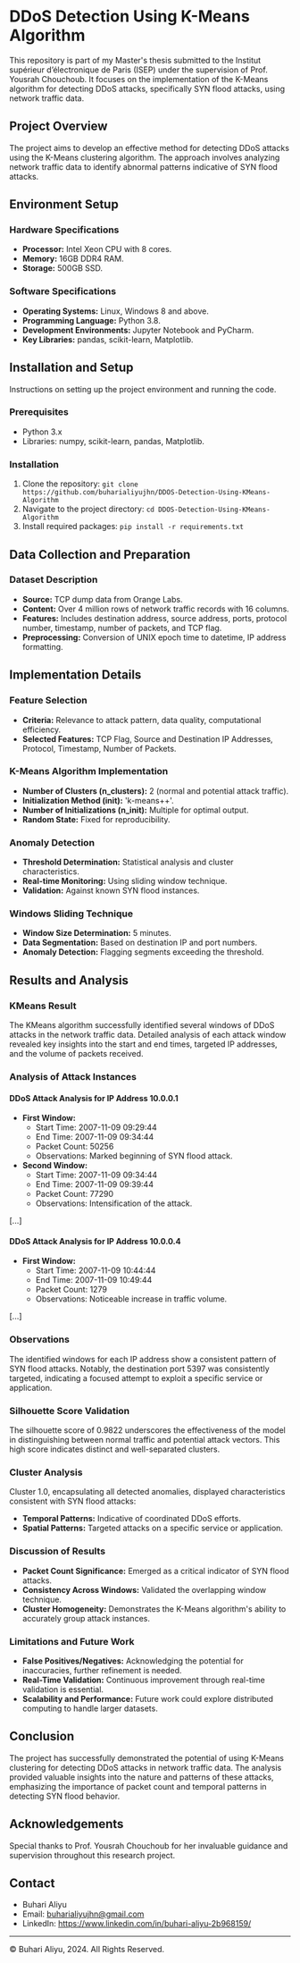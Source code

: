 # DDoS Detection Using K-Means Algorithm

This repository is part of my Master's thesis submitted to the Institut supérieur d’électronique de Paris (ISEP) under the supervision of Prof. Yousrah Chouchoub. It focuses on the implementation of the K-Means algorithm for detecting DDoS attacks, specifically SYN flood attacks, using network traffic data.

## Project Overview

The project aims to develop an effective method for detecting DDoS attacks using the K-Means clustering algorithm. The approach involves analyzing network traffic data to identify abnormal patterns indicative of SYN flood attacks.

## Environment Setup

### Hardware Specifications

- **Processor:** Intel Xeon CPU with 8 cores.
- **Memory:** 16GB DDR4 RAM.
- **Storage:** 500GB SSD.

### Software Specifications

- **Operating Systems:** Linux, Windows 8 and above.
- **Programming Language:** Python 3.8.
- **Development Environments:** Jupyter Notebook and PyCharm.
- **Key Libraries:** pandas, scikit-learn, Matplotlib.

## Installation and Setup

Instructions on setting up the project environment and running the code.

### Prerequisites

- Python 3.x
- Libraries: numpy, scikit-learn, pandas, Matplotlib.

### Installation

1. Clone the repository: `git clone https://github.com/buharialiyujhn/DDOS-Detection-Using-KMeans-Algorithm`
2. Navigate to the project directory: `cd DDOS-Detection-Using-KMeans-Algorithm`
3. Install required packages: `pip install -r requirements.txt`

## Data Collection and Preparation

### Dataset Description

- **Source:** TCP dump data from Orange Labs.
- **Content:** Over 4 million rows of network traffic records with 16 columns.
- **Features:** Includes destination address, source address, ports, protocol number, timestamp, number of packets, and TCP flag.
- **Preprocessing:** Conversion of UNIX epoch time to datetime, IP address formatting.

## Implementation Details

### Feature Selection

- **Criteria:** Relevance to attack pattern, data quality, computational efficiency.
- **Selected Features:** TCP Flag, Source and Destination IP Addresses, Protocol, Timestamp, Number of Packets.

### K-Means Algorithm Implementation

- **Number of Clusters (n_clusters):** 2 (normal and potential attack traffic).
- **Initialization Method (init):** 'k-means++'.
- **Number of Initializations (n_init):** Multiple for optimal output.
- **Random State:** Fixed for reproducibility.

### Anomaly Detection

- **Threshold Determination:** Statistical analysis and cluster characteristics.
- **Real-time Monitoring:** Using sliding window technique.
- **Validation:** Against known SYN flood instances.

### Windows Sliding Technique

- **Window Size Determination:** 5 minutes.
- **Data Segmentation:** Based on destination IP and port numbers.
- **Anomaly Detection:** Flagging segments exceeding the threshold.

## Results and Analysis

### KMeans Result

The KMeans algorithm successfully identified several windows of DDoS attacks in the network traffic data. Detailed analysis of each attack window revealed key insights into the start and end times, targeted IP addresses, and the volume of packets received.

### Analysis of Attack Instances

#### DDoS Attack Analysis for IP Address 10.0.0.1

- **First Window:** 
  - Start Time: 2007-11-09 09:29:44
  - End Time: 2007-11-09 09:34:44
  - Packet Count: 50256
  - Observations: Marked beginning of SYN flood attack.
- **Second Window:** 
  - Start Time: 2007-11-09 09:34:44
  - End Time: 2007-11-09 09:39:44
  - Packet Count: 77290
  - Observations: Intensification of the attack.

[...]

#### DDoS Attack Analysis for IP Address 10.0.0.4

- **First Window:** 
  - Start Time: 2007-11-09 10:44:44
  - End Time: 2007-11-09 10:49:44
  - Packet Count: 1279
  - Observations: Noticeable increase in traffic volume.

[...]

### Observations

The identified windows for each IP address show a consistent pattern of SYN flood attacks. Notably, the destination port 5397 was consistently targeted, indicating a focused attempt to exploit a specific service or application.

### Silhouette Score Validation

The silhouette score of 0.9822 underscores the effectiveness of the model in distinguishing between normal traffic and potential attack vectors. This high score indicates distinct and well-separated clusters.

### Cluster Analysis

Cluster 1.0, encapsulating all detected anomalies, displayed characteristics consistent with SYN flood attacks:

- **Temporal Patterns:** Indicative of coordinated DDoS efforts.
- **Spatial Patterns:** Targeted attacks on a specific service or application.

### Discussion of Results

- **Packet Count Significance:** Emerged as a critical indicator of SYN flood attacks.
- **Consistency Across Windows:** Validated the overlapping window technique.
- **Cluster Homogeneity:** Demonstrates the K-Means algorithm's ability to accurately group attack instances.

### Limitations and Future Work

- **False Positives/Negatives:** Acknowledging the potential for inaccuracies, further refinement is needed.
- **Real-Time Validation:** Continuous improvement through real-time validation is essential.
- **Scalability and Performance:** Future work could explore distributed computing to handle larger datasets.

## Conclusion

The project has successfully demonstrated the potential of using K-Means clustering for detecting DDoS attacks in network traffic data. The analysis provided valuable insights into the nature and patterns of these attacks, emphasizing the importance of packet count and temporal patterns in detecting SYN flood behavior.

## Acknowledgements

Special thanks to Prof. Yousrah Chouchoub for her invaluable guidance and supervision throughout this research project.

## Contact

- Buhari Aliyu
- Email: buharialiyujhn@gmail.com
- LinkedIn: https://www.linkedin.com/in/buhari-aliyu-2b968159/

---

© Buhari Aliyu, 2024. All Rights Reserved.

